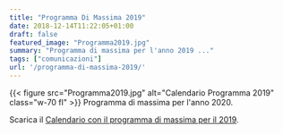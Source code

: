 ```yaml
---
title: "Programma Di Massima 2019"
date: 2018-12-14T11:22:05+01:00
draft: false
featured_image: "Programma2019.jpg"
summary: "Programma di massima per l'anno 2019 ..."
tags: ["comunicazioni"]
url: '/programma-di-massima-2019/'
---
```


{{< figure src="Programma2019.jpg" alt="Calendario Programma 2019" class="w-70 fl" >}}
Programma di massima per l'anno 2020.

Scarica il [Calendario con il programma di massima per il 2019](Calendario2019.pdf).

